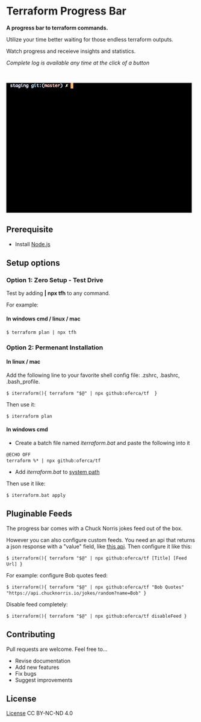 # Terraform Progress Bar
**A progress bar to terraform commands.**

Utilize your time better waiting for those endless terraform outputs.

Watch progress and receieve insights and statistics.

*Complete log is available any time at the click of a button*

  
<br/>

![](https://github.com/oferca/tf/blob/main/demo.gif)

## Prerequisite
* Install [Node.js](https://nodejs.org/)


## Setup options
### Option 1: Zero Setup - Test Drive
Test by adding **| npx tfh** to any command.

For example:

####  In windows cmd / linux / mac 
```
$ terraform plan | npx tfh
```

### Option 2: Permenant Installation
#### In linux / mac 
Add the following line to your favorite shell config file: .zshrc, .bashrc, .bash_profile.
```
$ iterraform(){ terraform "$@" | npx github:oferca/tf  }
```
Then use it:
```
$ iterraform plan
```

#### In windows cmd 
* Create a batch file named *iterraform.bat* and paste the following into it
```
@ECHO OFF 
terraform %* | npx github:oferca/tf
```
* Add *iterraform.bat* to [system path](https://www.mathworks.com/matlabcentral/answers/94933-how-do-i-edit-my-system-path-in-windows)

Then use it like:
```
$ iterraform.bat apply
```
## Pluginable Feeds
The progress bar comes with a Chuck Norris jokes feed out of the box.

However you can also configure custom feeds. You need an api that returns a json response with a "value" field, like [this api](https://api.chucknorris.io/).
Then configure it like this:

```
$ iterraform(){ terraform "$@" | npx github:oferca/tf [Title] [Feed Url] }
```
For example: configure Bob quotes feed:
```
$ iterraform(){ terraform "$@" | npx github:oferca/tf "Bob Quotes" "https://api.chucknorris.io/jokes/random?name=Bob" }
```
Disable feed completely:
```
$ iterraform(){ terraform "$@" | npx github:oferca/tf disableFeed }
```

## Contributing

Pull requests are welcome. Feel free to...

- Revise documentation
- Add new features
- Fix bugs
- Suggest improvements

## License
[License](https://htmlpreview.github.io/?https://github.com/oferca/tf/blob/main/LICENSE) CC BY-NC-ND 4.0 <img src="https://encrypted-tbn0.gstatic.com/images?q=tbn:ANd9GcQz6HUcjVjf9BcSd19ld6N-catKylrVJSOU6A&usqp=CAU" height="12" width="55" />
